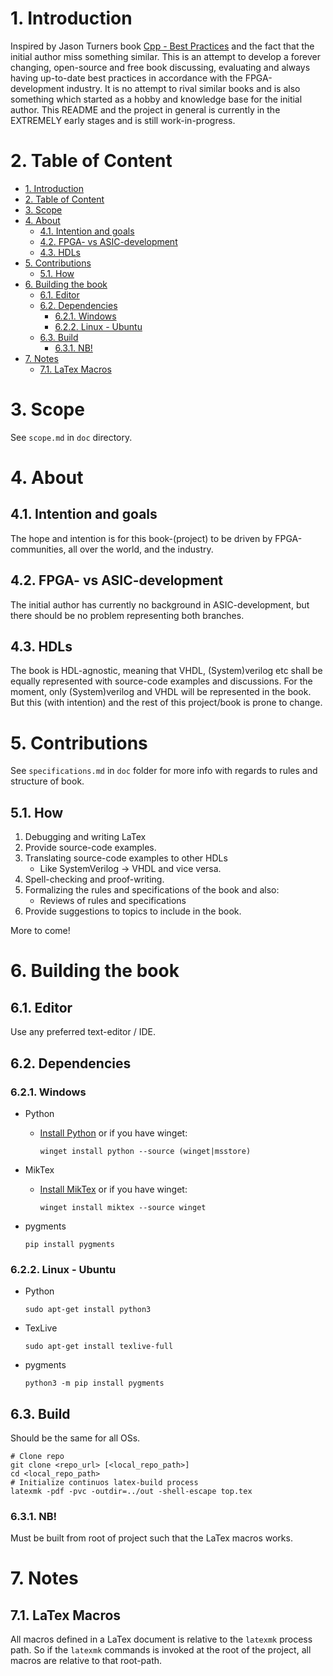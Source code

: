# 1. Introduction
Inspired by Jason Turners book [Cpp - Best Practices](https://github.com/cpp-best-practices/cppbestpractices) and the
fact that the initial author miss something similar. This is an attempt to develop a forever changing,
open-source and free book discussing, evaluating and always having up-to-date best practices in accordance with the
FPGA-development industry. It is no attempt to rival similar books and is also something which started as a hobby and 
knowledge base for the initial author. This README and the project in general is currently in the EXTREMELY early stages and is still work-in-progress.

# 2. Table of Content
- [1. Introduction](#1-introduction)
- [2. Table of Content](#2-table-of-content)
- [3. Scope](#3-scope)
- [4. About](#4-about)
	- [4.1. Intention and goals](#41-intention-and-goals)
	- [4.2. FPGA- vs ASIC-development](#42-fpga--vs-asic-development)
	- [4.3. HDLs](#43-hdls)
- [5. Contributions](#5-contributions)
	- [5.1. How](#51-how)
- [6. Building the book](#6-building-the-book)
	- [6.1. Editor](#61-editor)
	- [6.2. Dependencies](#62-dependencies)
		- [6.2.1. Windows](#621-windows)
		- [6.2.2. Linux - Ubuntu](#622-linux---ubuntu)
	- [6.3. Build](#63-build)
		- [6.3.1. NB!](#631-nb)
- [7. Notes](#7-notes)
	- [7.1. LaTex Macros](#71-latex-macros)

# 3. Scope
See `scope.md` in `doc` directory.

# 4. About

## 4.1. Intention and goals
The hope and intention is for this book-(project) to be driven by FPGA-communities, all over the world, and the
industry.

## 4.2. FPGA- vs ASIC-development
The initial author has currently no background in ASIC-development, but there should be no problem representing both
branches.

## 4.3. HDLs
The book is HDL-agnostic, meaning that VHDL, (System)verilog etc shall be equally represented with source-code examples
and discussions. For the moment, only (System)verilog and VHDL will be represented in the book. But this (with
intention) and the rest of this project/book is prone to change.

# 5. Contributions
See `specifications.md` in `doc` folder for more info with regards to rules and structure of book.

## 5.1. How
1. Debugging and writing LaTex
2. Provide source-code examples.
3. Translating source-code examples to other HDLs
   * Like SystemVerilog -> VHDL and vice versa.
4. Spell-checking and proof-writing.
5. Formalizing the rules and specifications of the book and also:
   * Reviews of rules and specifications
6. Provide suggestions to topics to include in the book.

More to come!

# 6. Building the book

## 6.1. Editor
Use any preferred text-editor / IDE.

## 6.2. Dependencies

### 6.2.1. Windows
- Python
  - [Install Python](https://www.python.org/downloads/) or if you have winget:
	```shell
	winget install python --source (winget|msstore)
	```

- MikTex
	- [Install MikTex](https://miktex.org/howto/install-miktex) or if you have winget:
  		```shell
  		winget install miktex --source winget
  		```
- pygments
	```shell
	pip install pygments
	```

### 6.2.2. Linux - Ubuntu
- Python
  ```shell
  sudo apt-get install python3
  ```
- TexLive
  ```shell
  sudo apt-get install texlive-full
  ```
- pygments
  ```shell
  python3 -m pip install pygments
  ```

## 6.3. Build
Should be the same for all OSs.
```
# Clone repo
git clone <repo_url> [<local_repo_path>]
cd <local_repo_path>
# Initialize continuos latex-build process
latexmk -pdf -pvc -outdir=../out -shell-escape top.tex
```

### 6.3.1. NB!
Must be built from root of project such that the LaTex macros works.

# 7. Notes

## 7.1. LaTex Macros
All macros defined in a LaTex document is relative to the `latexmk` process path. So if the `latexmk` commands is
invoked at the root of the project, all macros are relative to that root-path.